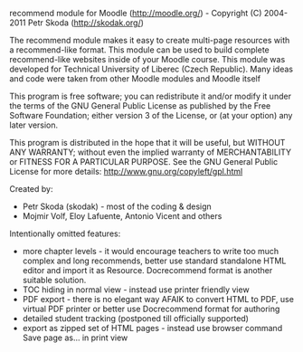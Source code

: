 recommend module for Moodle (http://moodle.org/) - Copyright (C) 2004-2011  Petr Skoda (http://skodak.org/)

The recommend module makes it easy to create multi-page resources with a recommend-like format. This module can be used to build complete recommend-like websites inside of your Moodle course.
This module was developed for Technical University of Liberec (Czech Republic). Many ideas and code were taken from other Moodle modules and Moodle itself

This program is free software; you can redistribute it and/or modify
it under the terms of the GNU General Public License as published by
the Free Software Foundation; either version 3 of the License, or
(at your option) any later version.

This program is distributed in the hope that it will be useful,
but WITHOUT ANY WARRANTY; without even the implied warranty of
MERCHANTABILITY or FITNESS FOR A PARTICULAR PURPOSE.  See the
GNU General Public License for more details: http://www.gnu.org/copyleft/gpl.html


Created by:

* Petr Skoda (skodak) - most of the coding & design
* Mojmir Volf, Eloy Lafuente, Antonio Vicent and others

Intentionally omitted features:

* more chapter levels - it would encourage teachers to write too much complex and long recommends, better use standard standalone HTML editor and import it as Resource. Docrecommend format is another suitable solution.
* TOC hiding in normal view - instead use printer friendly view
* PDF export - there is no elegant way AFAIK to convert HTML to PDF, use virtual PDF printer or better use Docrecommend format for authoring
* detailed student tracking (postponed till officially supported)
* export as zipped set of HTML pages - instead use browser command Save page as... in print view
